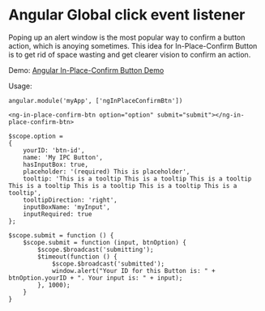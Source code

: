 <h1>Angular Global click event listener</h1>
Poping up an alert window is the most popular way to confirm a button action, which is anoying sometimes. This idea for In-Place-Confirm Button is to get rid of space wasting and get clearer vision to confirm an action.

Demo: [Angular In-Place-Confirm Button Demo](http://app.bill-min.com/ng-in-place-confirm-btn/)

Usage:
```
angular.module('myApp', ['ngInPlaceConfirmBtn'])
```

```
<ng-in-place-confirm-btn option="option" submit="submit"></ng-in-place-confirm-btn>
```

```
$scope.option = 
{
    yourID: 'btn-id',
    name: 'My IPC Button',
    hasInputBox: true,
    placeholder: '(required) This is placeholder',
    tooltip: 'This is a tooltip This is a tooltip This is a tooltip This is a tooltip This is a tooltip This is a tooltip This is a tooltip',
    tooltipDirection: 'right',
    inputBoxName: 'myInput',
    inputRequired: true
};

$scope.submit = function () {
    $scope.submit = function (input, btnOption) {
        $scope.$broadcast('submitting');
        $timeout(function () {
            $scope.$broadcast('submitted');
            window.alert("Your ID for this Button is: " + btnOption.yourID + ". Your input is: " + input);
        }, 1000);
    }
}
```